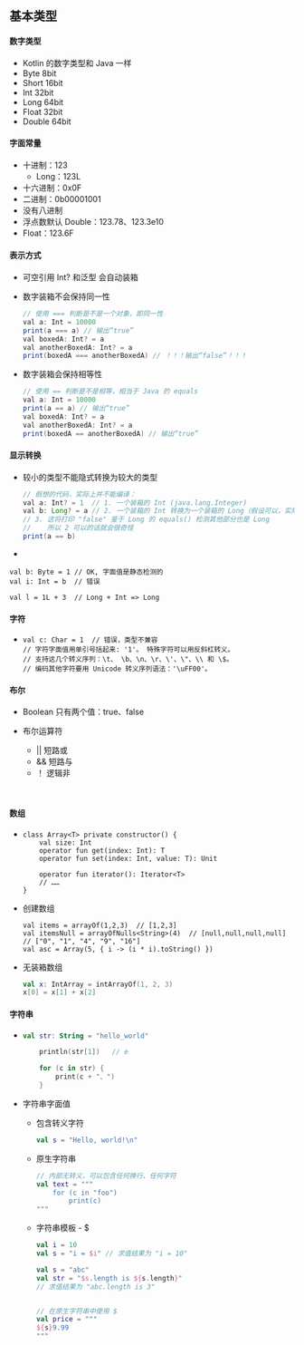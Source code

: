 ## 基本类型

#### 数字类型

- Kotlin 的数字类型和 Java 一样
- Byte   8bit
- Short   16bit
- Int   32bit
- Long   64bit
- Float   32bit
- Double   64bit

#### 字面常量

- 十进制：123
  - Long：123L
- 十六进制：0x0F
- 二进制：0b00001001
- 没有八进制
- 浮点数默认 Double：123.78、123.3e10
- Float：123.6F


#### 表示方式

- 可空引用 Int? 和泛型 <Int> 会自动装箱

- 数字装箱不会保持同一性

  ```java
  // 使用 === 判断是不是一个对象，即同一性
  val a: Int = 10000
  print(a === a) // 输出“true”
  val boxedA: Int? = a
  val anotherBoxedA: Int? = a
  print(boxedA === anotherBoxedA) // ！！！输出“false”！！！
  ```

- 数字装箱会保持相等性

  ```java
  // 使用 == 判断是不是相等，相当于 Java 的 equals
  val a: Int = 10000
  print(a == a) // 输出“true”
  val boxedA: Int? = a
  val anotherBoxedA: Int? = a
  print(boxedA == anotherBoxedA) // 输出“true”
  ```
  

#### 显示转换

- 较小的类型不能隐式转换为较大的类型

  ```java
  // 假想的代码，实际上并不能编译：
  val a: Int? = 1  // 1. 一个装箱的 Int (java.lang.Integer)
  val b: Long? = a // 2. 一个装箱的 Int 转换为一个装箱的 Long（假设可以，实际并不可以）
  // 3. 这将打印 "false" 鉴于 Long 的 equals() 检测其他部分也是 Long
  //    所以 2 可以的话就会很奇怪
  print(a == b) 
  ```
  
- 
  
  ```aidl
  val b: Byte = 1 // OK, 字面值是静态检测的
  val i: Int = b  // 错误

  val l = 1L + 3  // Long + Int => Long
  ```
  
#### 字符

- ```aidl
  val c: Char = 1  // 错误，类型不兼容
  // 字符字面值用单引号括起来: '1'。 特殊字符可以用反斜杠转义。 
  // 支持这几个转义序列：\t、 \b、\n、\r、\'、\"、\\ 和 \$。 
  // 编码其他字符要用 Unicode 转义序列语法：'\uFF00'。
  ```
  
#### 布尔

- Boolean 只有两个值：true、false
- 布尔运算符   
  - || 短路或
  - && 短路与
  - ！ 逻辑非

  ​
#### 数组

- ```aidl
  class Array<T> private constructor() {
      val size: Int   
      operator fun get(index: Int): T
      operator fun set(index: Int, value: T): Unit
  
      operator fun iterator(): Iterator<T>
      // ……
  }
  ```
  
- 创建数组
 
  ```aidl
  val items = arrayOf(1,2,3)  // [1,2,3]
  val itemsNull = arrayOfNulls<String>(4)  // [null,null,null,null]
  // ["0", "1", "4", "9", "16"]
  val asc = Array(5, { i -> (i * i).toString() })
  ```
  
- 无装箱数组
  ```kotlin
  val x: IntArray = intArrayOf(1, 2, 3)
  x[0] = x[1] + x[2]
  ```
  
#### 字符串

- ```kotlin
  val str: String = "hello_world"
  
      println(str[1])   // e
  
      for (c in str) {
          print(c + "、")
      }
  ```
  
- 字符串字面值
  - 包含转义字符
    ```kotlin
    val s = "Hello, world!\n"
    ```
       
  - 原生字符串
  
    ```kotlin
    // 内部无转义，可以包含任何换行、任何字符
    val text = """
        for (c in "foo")
            print(c)
    """
    ```
    
  - 字符串模板 - $
  
    ```kotlin
    val i = 10
    val s = "i = $i" // 求值结果为 "i = 10"

    val s = "abc"
    val str = "$s.length is ${s.length}" 
    // 求值结果为 "abc.length is 3"


    // 在原生字符串中使用 $
    val price = """
    ${s}9.99
    """
    ```
  